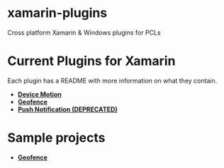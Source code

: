 xamarin-plugins
===============

Cross platform Xamarin & Windows plugins for PCLs

# Current Plugins for Xamarin

Each plugin has a README with more information on what they contain.
* **[Device Motion](https://github.com/rdelrosario/xamarin-plugins/tree/master/DeviceMotion)**
* **[Geofence](https://github.com/domaven/xamarin-plugins/tree/master/Geofence)**
* **[Push Notification (DEPRECATED)](https://github.com/rdelrosario/xamarin-plugins/tree/master/PushNotification)** 

# Sample projects
* **[Geofence](https://github.com/domaven/xamarin-plugins/tree/master/Samples/Geofence)**
